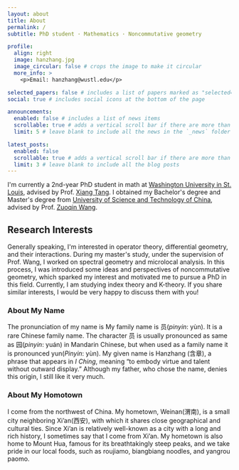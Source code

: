 ```yaml
---
layout: about
title: About
permalink: /
subtitle: PhD student · Mathematics · Noncommutative geometry

profile:
  align: right
  image: hanzhang.jpg
  image_circular: false # crops the image to make it circular
  more_info: >
    <p>Email: hanzhang@wustl.edu</p>

selected_papers: false # includes a list of papers marked as "selected={true}"
social: true # includes social icons at the bottom of the page

announcements:
  enabled: false # includes a list of news items
  scrollable: true # adds a vertical scroll bar if there are more than 3 news items
  limit: 5 # leave blank to include all the news in the `_news` folder

latest_posts:
  enabled: false
  scrollable: true # adds a vertical scroll bar if there are more than 3 new posts items
  limit: 3 # leave blank to include all the blog posts
---
```


I'm currently a 2nd-year PhD student in math at [Washington University in St. Louis](https://washu.edu/), advised by Prof. [Xiang Tang](https://www.math.wustl.edu/~xtang/). I obtained my Bachelor's degree and Master's degree from [University of Science and Technology of China](http://en.ustc.edu.cn/), advised by Prof. [Zuoqin Wang](http://staff.ustc.edu.cn/~wangzuoq/).

## Research Interests

Generally speaking, I'm interested in operator theory, differential geometry, and their interactions. During my master's study, under the supervision of Prof. Wang, I worked on spectral geometry and microlocal analysis. In this process, I was introduced some ideas and perspectives of noncommutative geometry, which sparked my interest and motivated me to pursue a PhD in this field. Currently, I am studying index theory and K-theory. If you share similar interests, I would be very happy to discuss them with you!

### About My Name

The pronunciation of my name is My family name is 员(*pinyin*: yùn). It is a rare Chinese family name. The character 员 is usually pronounced as same as 园(*pinyin*: yuán) in Mandarin Chinese, but when used as a family name it is pronounced yun(*Pinyin*: yùn). My given name is Hanzhang (含章), a phrase that appears in *I Ching*, meaning “to embody virtue and talent without outward display.” Although my father, who chose the name, denies this origin, I still like it very much.

### About My Homotown

I come from the northwest of China. My hometown, Weinan(渭南), is a small city neighboring Xi’an(西安), with which it shares close geographical and cultural ties. Since Xi’an is relatively well-known as a city with a long and rich history, I sometimes say that I come from Xi’an. My hometown is also home to Mount Hua, famous for its breathtakingly steep peaks, and we take pride in our local foods, such as roujiamo, biangbiang noodles, and yangrou paomo.